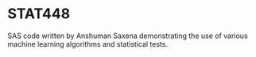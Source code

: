 # STAT448
SAS code written by Anshuman Saxena demonstrating the use of various machine learning algorithms and statistical tests.
